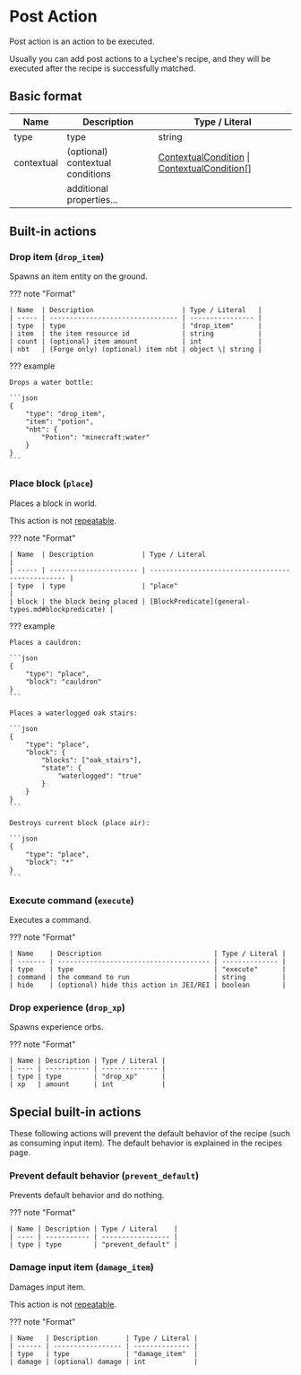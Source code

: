 # Post Action

Post action is an action to be executed.

Usually you can add post actions to a Lychee's recipe, and  they will be executed after the recipe is successfully matched.

## Basic format

| Name       | Description                      | Type / Literal                                                                                     |
| ---------- | -------------------------------- | -------------------------------------------------------------------------------------------------- |
| type       | type                             | string                                                                                             |
| contextual | (optional) contextual conditions | [ContextualCondition](contextual-condition.md) \| [ContextualCondition](contextual-condition.md)[] |
|            | additional properties...         |                                                                                                    |

## Built-in actions

### Drop item (`drop_item`)

Spawns an item entity on the ground.

??? note "Format"

    | Name  | Description                      | Type / Literal   |
    | ----- | -------------------------------- | ---------------- |
    | type  | type                             | "drop_item"      |
    | item  | the item resource id             | string           |
    | count | (optional) item amount           | int              |
    | nbt   | (Forge only) (optional) item nbt | object \| string |

??? example

	Drops a water bottle:

	```json
	{
		"type": "drop_item",
		"item": "potion",
		"nbt": {
			"Potion": "minecraft:water"
		}
	}
	```

### Place block (`place`)

Places a block in world.

This action is not [repeatable](concepts.md#repeatability).

??? note "Format"

    | Name  | Description            | Type / Literal                                    |
    | ----- | ---------------------- | ------------------------------------------------- |
    | type  | type                   | "place"                                           |
    | block | the block being placed | [BlockPredicate](general-types.md#blockpredicate) |

??? example

	Places a cauldron:

	```json
	{
		"type": "place",
		"block": "cauldron"
	}
	```

	Places a waterlogged oak stairs:

	```json
	{
		"type": "place",
		"block": {
			"blocks": ["oak_stairs"],
			"state": {
				"waterlogged": "true"
			}
		}
	}
	```

	Destroys current block (place air):

	```json
	{
		"type": "place",
		"block": "*"
	}
	```

### Execute command (`execute`)

Executes a command.

??? note "Format"

    | Name    | Description                            | Type / Literal |
    | ------- | -------------------------------------- | -------------- |
    | type    | type                                   | "execute"      |
    | command | the command to run                     | string         |
    | hide    | (optional) hide this action in JEI/REI | boolean        |

### Drop experience (`drop_xp`)

Spawns experience orbs.

??? note "Format"

    | Name | Description | Type / Literal |
    | ---- | ----------- | -------------- |
    | type | type        | "drop_xp"      |
    | xp   | amount      | int            |

## Special built-in actions

These following actions will prevent the default behavior of the recipe (such as consuming input item). The default behavior is explained in the recipes page.

### Prevent default behavior (`prevent_default`)

Prevents default behavior and do nothing.

??? note "Format"

    | Name | Description | Type / Literal    |
    | ---- | ----------- | ----------------- |
    | type | type        | "prevent_default" |

### Damage input item (`damage_item`)

Damages input item.

This action is not [repeatable](concepts.md#repeatability).

??? note "Format"

    | Name   | Description       | Type / Literal |
    | ------ | ----------------- | -------------- |
    | type   | type              | "damage_item"  |
    | damage | (optional) damage | int            |
